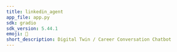 ```yaml
---
title: linkedin_agent
app_file: app.py
sdk: gradio
sdk_version: 5.44.1
emoji: 🚀
short_description: Digital Twin / Career Conversation Chatbot
---
```


